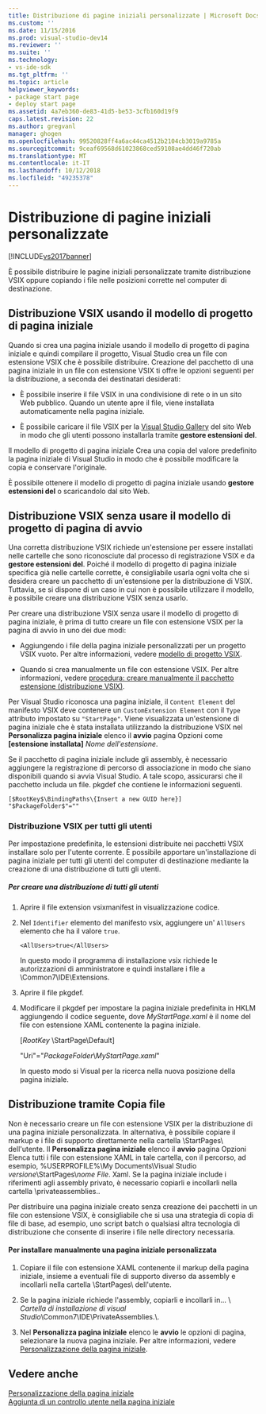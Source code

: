 ```yaml
---
title: Distribuzione di pagine iniziali personalizzate | Microsoft Docs
ms.custom: ''
ms.date: 11/15/2016
ms.prod: visual-studio-dev14
ms.reviewer: ''
ms.suite: ''
ms.technology:
- vs-ide-sdk
ms.tgt_pltfrm: ''
ms.topic: article
helpviewer_keywords:
- package start page
- deploy start page
ms.assetid: 4a7eb360-de83-41d5-be53-3cfb160d19f9
caps.latest.revision: 22
ms.author: gregvanl
manager: ghogen
ms.openlocfilehash: 99520828ff4a6ac44ca4512b2104cb3019a9785a
ms.sourcegitcommit: 9ceaf69568d61023868ced59108ae4dd46f720ab
ms.translationtype: MT
ms.contentlocale: it-IT
ms.lasthandoff: 10/12/2018
ms.locfileid: "49235378"
---
```

# <a name="deploying-custom-start-pages"></a>Distribuzione di pagine iniziali personalizzate
[!INCLUDE[vs2017banner](../includes/vs2017banner.md)]

È possibile distribuire le pagine iniziali personalizzate tramite distribuzione VSIX oppure copiando i file nelle posizioni corrette nel computer di destinazione.  
  
## <a name="vsix-deployment-by-using-the-start-page-project-template"></a>Distribuzione VSIX usando il modello di progetto di pagina iniziale  
 Quando si crea una pagina iniziale usando il modello di progetto di pagina iniziale e quindi compilare il progetto, Visual Studio crea un file con estensione VSIX che è possibile distribuire. Creazione del pacchetto di una pagina iniziale in un file con estensione VSIX ti offre le opzioni seguenti per la distribuzione, a seconda dei destinatari desiderati:  
  
-   È possibile inserire il file VSIX in una condivisione di rete o in un sito Web pubblico. Quando un utente apre il file, viene installata automaticamente nella pagina iniziale.  
  
-   È possibile caricare il file VSIX per la [Visual Studio Gallery](http://go.microsoft.com/fwlink/?LinkID=123847) del sito Web in modo che gli utenti possono installarla tramite **gestore estensioni del**.  
  
 Il modello di progetto di pagina iniziale Crea una copia del valore predefinito la pagina iniziale di Visual Studio in modo che è possibile modificare la copia e conservare l'originale.  
  
 È possibile ottenere il modello di progetto di pagina iniziale usando **gestore estensioni del** o scaricandolo dal sito Web.  
  
## <a name="vsix-deployment-without-using-the-start-page-project-template"></a>Distribuzione VSIX senza usare il modello di progetto di pagina di avvio  
 Una corretta distribuzione VSIX richiede un'estensione per essere installati nelle cartelle che sono riconosciute dal processo di registrazione VSIX e da **gestore estensioni del**. Poiché il modello di progetto di pagina iniziale specifica già nelle cartelle corrette, è consigliabile usarla ogni volta che si desidera creare un pacchetto di un'estensione per la distribuzione di VSIX. Tuttavia, se si dispone di un caso in cui non è possibile utilizzare il modello, è possibile creare una distribuzione VSIX senza usarlo.  
  
 Per creare una distribuzione VSIX senza usare il modello di progetto di pagina iniziale, è prima di tutto creare un file con estensione VSIX per la pagina di avvio in uno dei due modi:  
  
-   Aggiungendo i file della pagina iniziale personalizzati per un progetto VSIX vuoto. Per altre informazioni, vedere [modello di progetto VSIX](../extensibility/vsix-project-template.md).  
  
-   Quando si crea manualmente un file con estensione VSIX. Per altre informazioni, vedere [procedura: creare manualmente il pacchetto estensione (distribuzione VSIX)](../misc/how-to-manually-package-an-extension-vsix-deployment.md).  
  
 Per Visual Studio riconosca una pagina iniziale, il `Content Element` del manifesto VSIX deve contenere un `CustomExtension Element` con il `Type` attributo impostato su `"StartPage"`. Viene visualizzata un'estensione di pagina iniziale che è stata installata utilizzando la distribuzione VSIX nel **Personalizza pagina iniziale** elenco il **avvio** pagina Opzioni come **[estensione installata]** *Nome dell'estensione*.  
  
 Se il pacchetto di pagina iniziale include gli assembly, è necessario aggiungere la registrazione di percorso di associazione in modo che siano disponibili quando si avvia Visual Studio. A tale scopo, assicurarsi che il pacchetto includa un file. pkgdef che contiene le informazioni seguenti.  
  
```  
[$RootKey$\BindingPaths\{Insert a new GUID here}]  
"$PackageFolder$"=""  
```  
  
### <a name="vsix-deployment-for-all-users"></a>Distribuzione VSIX per tutti gli utenti  
 Per impostazione predefinita, le estensioni distribuite nei pacchetti VSIX installare solo per l'utente corrente. È possibile apportare un'installazione di pagina iniziale per tutti gli utenti del computer di destinazione mediante la creazione di una distribuzione di tutti gli utenti.  
  
##### <a name="to-create-an-all-users-deployment"></a>Per creare una distribuzione di tutti gli utenti  
  
1.  Aprire il file extension vsixmanifest in visualizzazione codice.  
  
2.  Nel `Identifier` elemento del manifesto vsix, aggiungere un' `AllUsers` elemento che ha il valore `true`.  
  
    ```  
    <AllUsers>true</AllUsers>  
    ```  
  
     In questo modo il programma di installazione vsix richiede le autorizzazioni di amministratore e quindi installare i file a \Common7\IDE\Extensions.  
  
3.  Aprire il file pkgdef.  
  
4.  Modificare il pkgdef per impostare la pagina iniziale predefinita in HKLM aggiungendo il codice seguente, dove *MyStartPage.xaml* è il nome del file con estensione XAML contenente la pagina iniziale.  
  
     [$RootKey$ \StartPage\Default]  
  
     "Uri"="$PackageFolder$\\*MyStartPage.xaml*"  
  
     In questo modo si Visual per la ricerca nella nuova posizione della pagina iniziale.  
  
## <a name="file-copy-deployment"></a>Distribuzione tramite Copia file  
 Non è necessario creare un file con estensione VSIX per la distribuzione di una pagina iniziale personalizzata. In alternativa, è possibile copiare il markup e i file di supporto direttamente nella cartella \StartPages\ dell'utente. Il **Personalizza pagina iniziale** elenco il **avvio** pagina Opzioni Elenca tutti i file con estensione XAML in tale cartella, con il percorso, ad esempio, %USERPROFILE%\My Documents\Visual Studio  *versione*\StartPages\\*nome File*. Xaml. Se la pagina iniziale include i riferimenti agli assembly privato, è necessario copiarli e incollarli nella cartella \privateassemblies\..  
  
 Per distribuire una pagina iniziale creato senza creazione dei pacchetti in un file con estensione VSIX, è consigliabile che si usa una strategia di copia di file di base, ad esempio, uno script batch o qualsiasi altra tecnologia di distribuzione che consente di inserire i file nelle directory necessaria.  
  
#### <a name="to-manually-install-a-custom-start-page"></a>Per installare manualmente una pagina iniziale personalizzata  
  
1.  Copiare il file con estensione XAML contenente il markup della pagina iniziale, insieme a eventuali file di supporto diverso da assembly e incollarli nella cartella \StartPages\ dell'utente.  
  
2.  Se la pagina iniziale richiede l'assembly, copiarli e incollarli in... \\ *Cartella di installazione di visual Studio*\Common7\IDE\PrivateAssemblies.\\.  
  
3.  Nel **Personalizza pagina iniziale** elenco le **avvio** le opzioni di pagina, selezionare la nuova pagina iniziale. Per altre informazioni, vedere [Personalizzazione della pagina iniziale](../ide/customizing-the-start-page-for-visual-studio.md).  
  
## <a name="see-also"></a>Vedere anche  
 [Personalizzazione della pagina iniziale](../ide/customizing-the-start-page-for-visual-studio.md)   
 [Aggiunta di un controllo utente nella pagina iniziale](../extensibility/adding-user-control-to-the-start-page.md)


